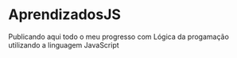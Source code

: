 # AprendizadosJS
Publicando aqui todo o meu progresso com Lógica da progamação utilizando a linguagem JavaScript
